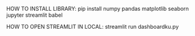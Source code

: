 HOW TO INSTALL LIBRARY:
  pip install numpy pandas matplotlib seaborn jupyter streamlit babel

HOW TO OPEN STREAMLIT IN LOCAL:
  streamlit run dashboardku.py
